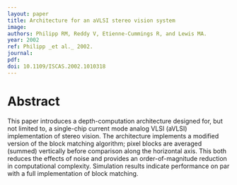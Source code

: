 ```yaml
---
layout: paper
title: Architecture for an aVLSI stereo vision system
image:
authors: Philipp RM, Reddy V, Etienne-Cummings R, and Lewis MA.
year: 2002
ref: Philipp _et al._ 2002.
journal: 
pdf: 
doi: 10.1109/ISCAS.2002.1010318
---
```


# Abstract
This paper introduces a depth-computation architecture designed for, but not limited to, a single-chip current mode analog VLSI (aVLSI) implementation of stereo vision. The architecture implements a modified version of the block matching algorithm; pixel blocks are averaged (summed) vertically before comparison along the horizontal axis. This both reduces the effects of noise and provides an order-of-magnitude reduction in computational complexity. Simulation results indicate performance on par with a full implementation of block matching.

